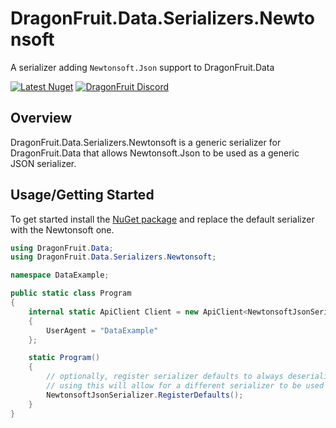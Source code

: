 ﻿# DragonFruit.Data.Serializers.Newtonsoft
A serializer adding `Newtonsoft.Json` support to DragonFruit.Data

[![Latest Nuget](https://img.shields.io/nuget/v/DragonFruit.Data.Serializers.Newtonsoft?label=DragonFruit.Data.Serializers.Newtonsoft&logo=nuget)](https://nuget.org/packages/DragonFruit.Data.Serializers.Newtonsoft)
[![DragonFruit Discord](https://img.shields.io/discord/482528405292843018?label=Discord&style=popout)](https://discord.gg/VA26u5Z)

## Overview
DragonFruit.Data.Serializers.Newtonsoft is a generic serializer for DragonFruit.Data that allows Newtonsoft.Json to be used as a generic JSON serializer.

## Usage/Getting Started
To get started install the [NuGet package](https://nuget.org/packages/DragonFruit.Data.Serializers.Newtonsoft) and replace the default serializer with the Newtonsoft one.

```csharp
using DragonFruit.Data;
using DragonFruit.Data.Serializers.Newtonsoft;

namespace DataExample;

public static class Program
{
    internal static ApiClient Client = new ApiClient<NewtonsoftJsonSerializer>
    {
        UserAgent = "DataExample"
    };

    static Program()
    {
        // optionally, register serializer defaults to always deserialize JObjects with Newtonsoft
        // using this will allow for a different serializer to be used for other types, while not breaking JObject support.
        NewtonsoftJsonSerializer.RegisterDefaults();
    }
}
```